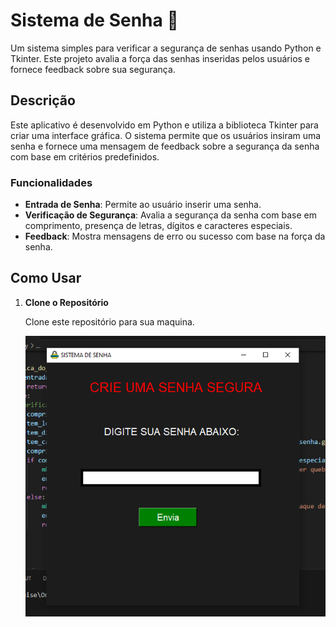 # Sistema de Senha 🔐

Um sistema simples para verificar a segurança de senhas usando Python e Tkinter. Este projeto avalia a força das senhas inseridas pelos usuários e fornece feedback sobre sua segurança.

## Descrição

Este aplicativo é desenvolvido em Python e utiliza a biblioteca Tkinter para criar uma interface gráfica. O sistema permite que os usuários insiram uma senha e fornece uma mensagem de feedback sobre a segurança da senha com base em critérios predefinidos.

### Funcionalidades

- **Entrada de Senha**: Permite ao usuário inserir uma senha.
- **Verificação de Segurança**: Avalia a segurança da senha com base em comprimento, presença de letras, dígitos e caracteres especiais.
- **Feedback**: Mostra mensagens de erro ou sucesso com base na força da senha.

## Como Usar

1. **Clone o Repositório**

   Clone este repositório para sua maquina.

   

   ![Imagem do sistema](https://github.com/moisesvinicius/sistema-senha/blob/main/imagem-sistema.png)
